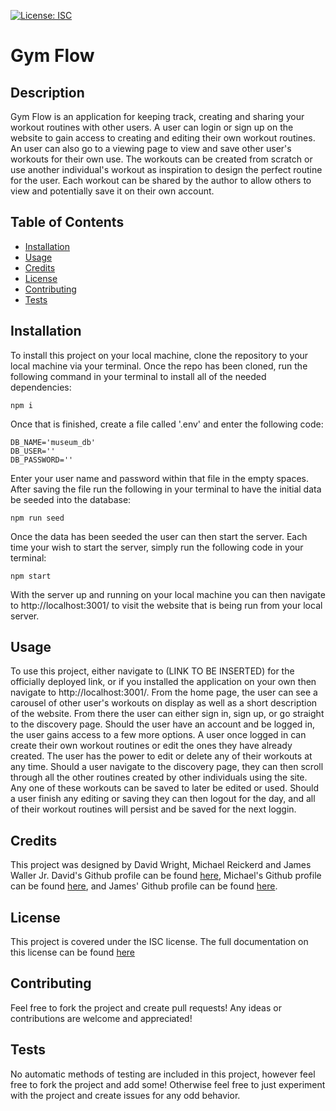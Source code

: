 [![License: ISC](https://img.shields.io/badge/License-ISC-blue.svg)](https://opensource.org/licenses/ISC)

  # Gym Flow

  ## Description

  Gym Flow is an application for keeping track, creating and sharing your workout routines with other users. A user can login or sign up on the website to gain access to creating and editing their own workout routines. An user can also go to a viewing page to view and save other user's workouts for their own use. The workouts can be created from scratch or use another individual's workout as inspiration to design the perfect routine for the user. Each workout can be shared by the author to allow others to view and potentially save it on their own account.


  ## Table of Contents

  - [Installation](#installation)
  - [Usage](#usage)
  - [Credits](#credits)
  - [License](#license)
  - [Contributing](#contributing)
  - [Tests](#tests)

  ## Installation

  To install this project on your local machine, clone the repository to your local machine via your terminal. Once the repo has been cloned, run the following command in your terminal to install all of the needed dependencies: 
  ```
  npm i
  ```
  Once that is finished, create a file called '.env' and enter the following code:
  ```
  DB_NAME='museum_db'
  DB_USER=''
  DB_PASSWORD=''
  ```
  Enter your user name and password within that file in the empty spaces. After saving the file run the following in your terminal to have the initial data be seeded into the database:
  ```
  npm run seed
  ```
  Once the data has been seeded the user can then start the server. Each time your wish to start the server, simply run the following code in your terminal:
  ```
  npm start
  ```
  With the server up and running on your local machine you can then navigate to http://localhost:3001/ to visit the website that is being run from your local server.

  ## Usage

  To use this project, either navigate to (LINK TO BE INSERTED) for the officially deployed link, or if you installed the application on your own then navigate to http://localhost:3001/. From the home page, the user can see a carousel of other user's workouts on display as well as a short description of the website. From there the user can either sign in, sign up, or go straight to the discovery page. Should the user have an account and be logged in, the user gains access to a few more options. A user once logged in can create their own workout routines or edit the ones they have already created. The user has the power to edit or delete any of their workouts at any time. Should a user navigate to the discovery page, they can then scroll through all the other routines created by other individuals using the site. Any one of these workouts can be saved to later be edited or used. Should a user finish any editing or saving they can then logout for the day, and all of their workout routines will persist and be saved for the next loggin.

  ## Credits

  This project was designed by David Wright, Michael Reickerd and James Waller Jr. David's Github profile can be found [here](https://github.com/d-a-v-i-d-w-r-i-g-h-t), Michael's Github profile can be found [here](https://github.com/Migsrkrd), and James' Github profile can be found [here](https://github.com/DistantDig).

  ## License

  This project is covered under the ISC license. The full documentation on this license can be found [here](https://opensource.org/license/isc-license-txt/)

  ## Contributing

  Feel free to fork the project and create pull requests! Any ideas or contributions are welcome and appreciated!

  ## Tests

  No automatic methods of testing are included in this project, however feel free to fork the project and add some! Otherwise feel free to just experiment with the project and create issues for any odd behavior.